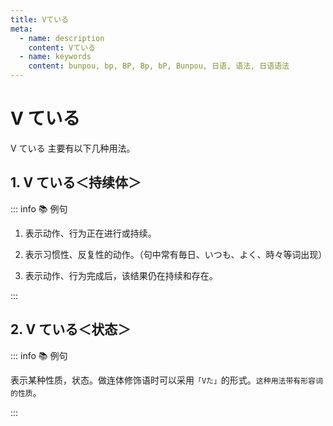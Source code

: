 ```yaml
---
title: Vている
meta:
  - name: description
    content: Vている
  - name: keywords
    content: bunpou, bp, BP, Bp, bP, Bunpou, 日语, 语法, 日语语法
---
```


# V ている

V ている 主要有以下几种用法。

## 1. V ている＜持续体＞

::: info :books: 例句

1. 表示动作、行为正在进行或持续。

<div class="bunpou-block">

<grammer-content sentence='[今/いま]、[掃除/そうじ]している。' trans='现在正在打扫卫生。' />

</div>

2. 表示习惯性、反复性的动作。（句中常有毎日、いつも、よく、時々等词出现）

<div class="bunpou-block">

<grammer-content sentence='[祖父/そぶ]は[毎日/まいにち][朝/あさ][早く/はやく][起き/おき]て、[太極拳/たいきょくけん]を**やっている**。' trans='爷爷每天早起打太极拳。' />

</div>

3. 表示动作、行为完成后，该结果仍在持续和存在。

<div class="bunpou-block">

<grammer-content sentence='[授業/じゅぎょう]は**[始まっ/はじまっ]ている**。' trans='开始上课了。' />

</div>

:::

## 2. V ている＜状态＞

::: info :books: 例句

表示某种性质，状态。做连体修饰语时可以采用`「Vた」`的形式。`这种用法带有形容词的性质`。

<div class="bunpou-block">

<grammer-content sentence='[王/おう]さんはお[父/とう]さんに**[似/に]ている**と[思い/おもい]ました。' trans='我觉得小王长得很像他的父亲。' />

</div>

:::
